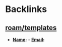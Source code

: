 
# Backlinks
## [roam/templates](<roam/templates.md>)
- **[Name](<Name.md>):**
        - **[Email](<Email.md>):**

